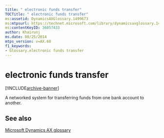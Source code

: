 ```yaml
---
title: " electronic funds transfer"
TOCTitle: " electronic funds transfer"
ms:assetid: DynamicsAXGlossary.1499673
ms:mtpsurl: https://technet.microsoft.com/library/dynamicsaxglossary.1499673(v=AX.60)
ms:contentKeyID: 36057433
author: Khairunj
ms.date: 08/25/2014
mtps_version: v=AX.60
f1_keywords:
- Glossary.electronic funds transfer
---
```


# electronic funds transfer


[!INCLUDE[archive-banner](includes/archive-banner.md)]

A networked system for transferring funds from one bank account to another.

## See also

[Microsoft Dynamics AX glossary](glossary/microsoft-dynamics-ax-glossary.md)

  


